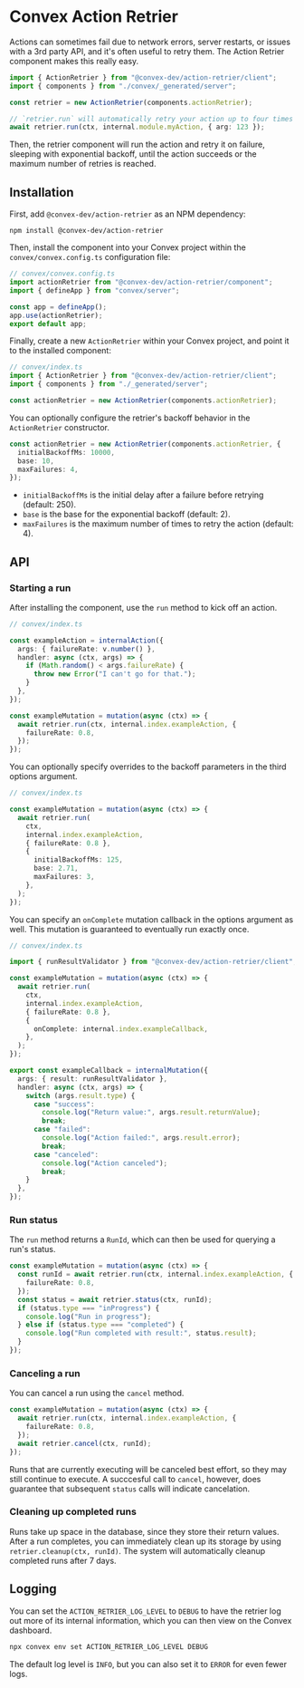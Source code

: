 # Convex Action Retrier

Actions can sometimes fail due to network errors, server restarts, or issues with a
3rd party API, and it's often useful to retry them. The Action Retrier component
makes this really easy.

```ts
import { ActionRetrier } from "@convex-dev/action-retrier/client";
import { components } from "./convex/_generated/server";

const retrier = new ActionRetrier(components.actionRetrier);

// `retrier.run` will automatically retry your action up to four times before giving up.
await retrier.run(ctx, internal.module.myAction, { arg: 123 });
```

Then, the retrier component will run the action and retry it on failure, sleeping with exponential backoff, until the action succeeds or the maximum number of retries is reached.

## Installation

First, add `@convex-dev/action-retrier` as an NPM dependency:

```
npm install @convex-dev/action-retrier
```

Then, install the component into your Convex project within the `convex/convex.config.ts` configuration file:

```ts
// convex/convex.config.ts
import actionRetrier from "@convex-dev/action-retrier/component";
import { defineApp } from "convex/server";

const app = defineApp();
app.use(actionRetrier);
export default app;
```

Finally, create a new `ActionRetrier` within your Convex project, and point it to the installed component:

```ts
// convex/index.ts
import { ActionRetrier } from "@convex-dev/action-retrier/client";
import { components } from "./_generated/server";

const actionRetrier = new ActionRetrier(components.actionRetrier);
```

You can optionally configure the retrier's backoff behavior in the `ActionRetrier` constructor.

```ts
const actionRetrier = new ActionRetrier(components.actionRetrier, {
  initialBackoffMs: 10000,
  base: 10,
  maxFailures: 4,
});
```

- `initialBackoffMs` is the initial delay after a failure before retrying (default: 250).
- `base` is the base for the exponential backoff (default: 2).
- `maxFailures` is the maximum number of times to retry the action (default: 4).

## API

### Starting a run

After installing the component, use the `run` method to kick off an action.

```ts
// convex/index.ts

const exampleAction = internalAction({
  args: { failureRate: v.number() },
  handler: async (ctx, args) => {
    if (Math.random() < args.failureRate) {
      throw new Error("I can't go for that.");
    }
  },
});

const exampleMutation = mutation(async (ctx) => {
  await retrier.run(ctx, internal.index.exampleAction, {
    failureRate: 0.8,
  });
});
```

You can optionally specify overrides to the backoff parameters in the third options argument.

```ts
// convex/index.ts

const exampleMutation = mutation(async (ctx) => {
  await retrier.run(
    ctx,
    internal.index.exampleAction,
    { failureRate: 0.8 },
    {
      initialBackoffMs: 125,
      base: 2.71,
      maxFailures: 3,
    },
  );
});
```

You can specify an `onComplete` mutation callback in the options argument as well. This mutation is guaranteed to
eventually run exactly once.

```ts
// convex/index.ts

import { runResultValidator } from "@convex-dev/action-retrier/client";

const exampleMutation = mutation(async (ctx) => {
  await retrier.run(
    ctx,
    internal.index.exampleAction,
    { failureRate: 0.8 },
    {
      onComplete: internal.index.exampleCallback,
    },
  );
});

export const exampleCallback = internalMutation({
  args: { result: runResultValidator },
  handler: async (ctx, args) => {
    switch (args.result.type) {
      case "success":
        console.log("Return value:", args.result.returnValue);
        break;
      case "failed":
        console.log("Action failed:", args.result.error);
        break;
      case "canceled":
        console.log("Action canceled");
        break;
    }
  },
});
```

### Run status

The `run` method returns a `RunId`, which can then be used for querying a run's status.

```ts
const exampleMutation = mutation(async (ctx) => {
  const runId = await retrier.run(ctx, internal.index.exampleAction, {
    failureRate: 0.8,
  });
  const status = await retrier.status(ctx, runId);
  if (status.type === "inProgress") {
    console.log("Run in progress");
  } else if (status.type === "completed") {
    console.log("Run completed with result:", status.result);
  }
});
```

### Canceling a run

You can cancel a run using the `cancel` method.

```ts
const exampleMutation = mutation(async (ctx) => {
  await retrier.run(ctx, internal.index.exampleAction, {
    failureRate: 0.8,
  });
  await retrier.cancel(ctx, runId);
});
```

Runs that are currently executing will be canceled best effort, so they
may still continue to execute. A succcesful call to `cancel`, however,
does guarantee that subsequent `status` calls will indicate cancelation.

### Cleaning up completed runs

Runs take up space in the database, since they store their return values. After
a run completes, you can immediately clean up its storage by using `retrier.cleanup(ctx, runId)`.
The system will automatically cleanup completed runs after 7 days.

## Logging

You can set the `ACTION_RETRIER_LOG_LEVEL` to `DEBUG` to have the retrier log out more of
its internal information, which you can then view on the Convex dashboard.

```sh
npx convex env set ACTION_RETRIER_LOG_LEVEL DEBUG
```

The default log level is `INFO`, but you can also set it to `ERROR` for even fewer logs.
